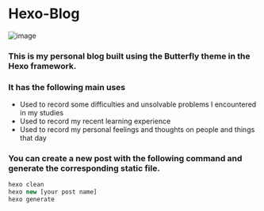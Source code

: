 # Hexo-Blog

![image](https://github.com/Yellowweii/Hexo-Blog/assets/138266079/c081ff05-db55-4d1d-bfa7-790928091903)
### This is my personal blog built using the Butterfly theme in the Hexo framework. 
### It has the following main uses
- Used to record some difficulties and unsolvable problems I encountered in my studies
- Used to record my recent learning experience
- Used to record my personal feelings and thoughts on people and things that day

### You can create a new post with the following command and generate the corresponding static file.
```javascript
hexo clean
hexo new [your post name]
hexo generate
```
